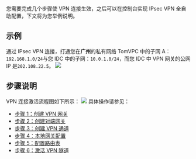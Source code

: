 您需要完成几个步骤使 VPN 连接生效，之后可以在控制台实现  IPsec VPN 全自助配置，下文将为您举例说明。
## 示例
通过 IPsec VPN 连接，打通您在**广州**的私有网络 TomVPC 中的子网 A：`192.168.1.0/24`与您 IDC 中的子网：`10.0.1.0/24`，而您 IDC 中 VPN 网关的公网 IP 是`202.108.22.5`。
![](//mc.qcloudimg.com/static/img/0cfc46cf11e4d53164219b1c386509a1/1.png)
## 步骤说明
VPN 连接激活流程图如下所示：
![](https://main.qcloudimg.com/raw/8f017e7278462b27bf2aae995e6c280a.png)
具体操作请参见：
- [步骤 1：创建 VPN 网关](https://cloud.tencent.com/document/product/554/18989)
- [步骤 2：创建对端网关](https://cloud.tencent.com/document/product/554/18990)
- [步骤 3：创建 VPN 通道](https://cloud.tencent.com/document/product/554/18991)
- [步骤 4：本地网关配置](https://cloud.tencent.com/document/product/554/18992)
- [步骤 5：配置路由表](https://cloud.tencent.com/document/product/554/18993)
- [步骤 6：激活 VPN 隧道](https://cloud.tencent.com/document/product/554/18994)
